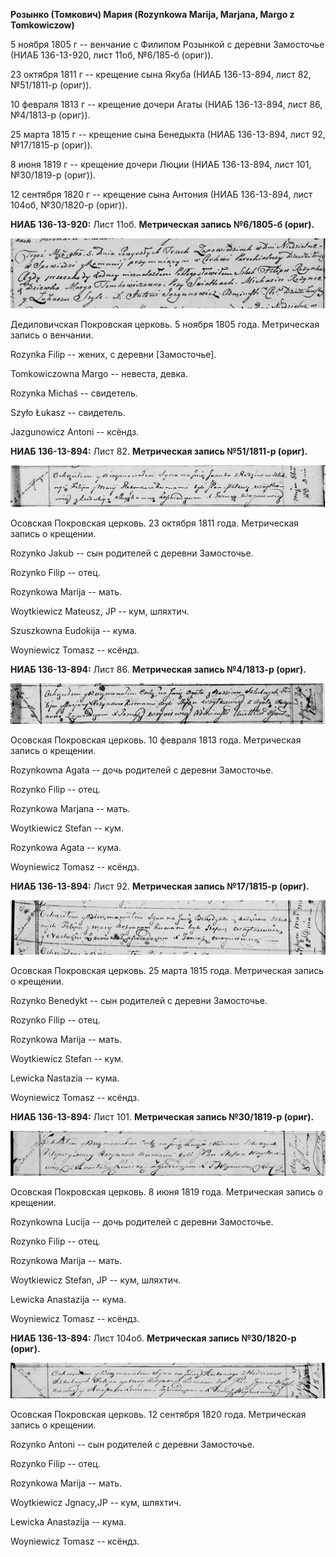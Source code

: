 **Розынко (Томкович) Мария (Rozynkowa Marija, Marjana, Margo z
Tomkowiczow)**

5 ноября 1805 г -- венчание с Филипом Розынкой с деревни Замосточье
(НИАБ 136-13-920, лист 11об, №6/185-б (ориг)).

23 октября 1811 г -- крещение сына Якуба (НИАБ 136-13-894, лист 82,
№51/1811-р (ориг)).

10 февраля 1813 г -- крещение дочери Агаты (НИАБ 136-13-894, лист 86,
№4/1813-р (ориг)).

25 марта 1815 г -- крещение сына Бенедыкта (НИАБ 136-13-894, лист 92,
№17/1815-р (ориг)).

8 июня 1819 г -- крещение дочери Люции (НИАБ 136-13-894, лист 101,
№30/1819-р (ориг)).

12 сентября 1820 г -- крещение сына Антония (НИАБ 136-13-894, лист
104об, №30/1820-р (ориг)).

**НИАБ 136-13-920:** Лист 11об. **Метрическая запись №6/1805-б (ориг).**

![](./media/f06b0f6e89530b7c3b391d0ef54dedbaa501441c.png)

Дедиловичская Покровская церковь. 5 ноября 1805 года. Метрическая запись
о венчании.

Rozynka Filip -- жених, с деревни \[Замосточье\].

Tomkowiczowna Margo -- невеста, девка.

Rozynka Michaś -- свидетель.

Szyło Łukasz -- свидетель.

Jazgunowicz Antoni -- ксёндз.

**НИАБ 136-13-894:** Лист 82. **Метрическая запись №51/1811-р (ориг).**

![](./media/6d09d712d28c428f35e41e48ae3b1374a1b87e87.png)

Осовская Покровская церковь. 23 октября 1811 года. Метрическая запись о
крещении.

Rozynko Jakub -- сын родителей с деревни Замосточье.

Rozynko Filip -- отец.

Rozynkowa Marija -- мать.

Woytkiewicz Mateusz, JP -- кум, шляхтич.

Szuszkowna Eudokija -- кума.

Woyniewicz Tomasz -- ксёндз.

**НИАБ 136-13-894:** Лист 86. **Метрическая запись №4/1813-р (ориг).**

![](./media/6c682a1722cb405d27609cc9c4d9232355bf9ca8.png)

Осовская Покровская церковь. 10 февраля 1813 года. Метрическая запись о
крещении.

Rozynkowna Agata -- дочь родителей с деревни Замосточье.

Rozynko Filip -- отец.

Rozynkowa Marjana -- мать.

Woytkiewicz Stefan -- кум.

Rozynkowa Agata -- кума.

Woyniewicz Tomasz -- ксёндз.

**НИАБ 136-13-894:** Лист 92. **Метрическая запись №17/1815-р (ориг).**

![](./media/38b700ff59d7dd41c209df34ff0d1835e708ecf4.png)

Осовская Покровская церковь. 25 марта 1815 года. Метрическая запись о
крещении.

Rozynko Benedykt -- сын родителей с деревни Замосточье.

Rozynko Filip -- отец.

Rozynkowa Marija -- мать.

Woytkiewicz Stefan -- кум.

Lewicka Nastazia -- кума.

Woyniewicz Tomasz -- ксёндз.

**НИАБ 136-13-894:** Лист 101. **Метрическая запись №30/1819-р (ориг).**

![](./media/16813890f00145963670e9e702377aa43084d575.png)

Осовская Покровская церковь. 8 июня 1819 года. Метрическая запись о
крещении.

Rozynkowna Lucija -- дочь родителей с деревни Замосточье.

Rozynko Filip -- отец.

Rozynkowa Marija -- мать.

Woytkiewicz Stefan, JP -- кум, шляхтич.

Lewicka Anastazija -- кума.

Woyniewicz Tomasz -- ксёндз.

**НИАБ 136-13-894:** Лист 104об. **Метрическая запись №30/1820-р
(ориг).**

![](./media/ba64b8ef6ea18b2087b77644b79d65b663cf85d0.png)

Осовская Покровская церковь. 12 сентября 1820 года. Метрическая запись о
крещении.

Rozynko Antoni -- сын родителей с деревни Замосточье.

Rozynko Filip -- отец.

Rozynkowa Marija -- мать.

Woytkiewicz Jgnacy,JP -- кум, шляхтич.

Lewicka Anastazija -- кума.

Woyniewicz Tomasz -- ксёндз.
